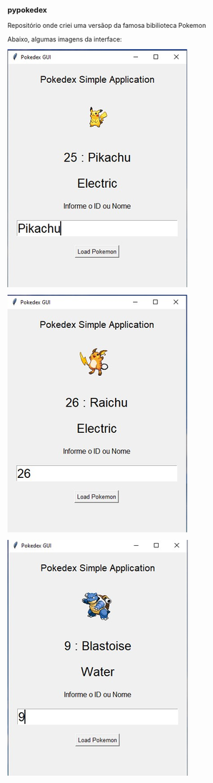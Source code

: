### pypokedex

Repositório onde criei uma versãop da famosa bibilioteca Pokemon

Abaixo, algumas imagens da interface:

![Poke](img/Screenshot_1.jpg)

![Poke](img/Screenshot_2.jpg)

![Poke](img/Screenshot_3.jpg)